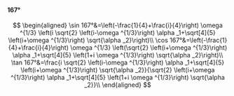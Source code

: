 #### 167°

$$
\begin{aligned}
\sin 167°&=\left(-\frac{1}{4}+\frac{i}{4}\right) \omega ^{1/3} \left(i \sqrt{2} \left(i-\omega ^{1/3}\right) \alpha _1+\sqrt[4]{5} \left(i+\omega ^{1/3}\right)
\sqrt{\alpha _2}\right)\\
\cos 167°&=\left(-\frac{1}{4}+\frac{i}{4}\right) \omega ^{1/3} \left(\sqrt{2} \left(i+\omega ^{1/3}\right) \alpha _1+\sqrt[4]{5} \left(1+i \omega ^{1/3}\right)
\sqrt{\alpha _2}\right)\\
\tan 167°&=\frac{i \sqrt{2} \left(i-\omega ^{1/3}\right) \alpha _1+\sqrt[4]{5} \left(i+\omega ^{1/3}\right) \sqrt{\alpha _2}}{\sqrt{2} \left(i+\omega ^{1/3}\right)
\alpha _1+\sqrt[4]{5} \left(1+i \omega ^{1/3}\right) \sqrt{\alpha _2}}\\
\end{aligned}
$$

